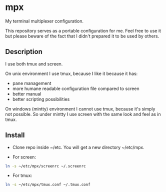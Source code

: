 mpx
===

My terminal multiplexer configuration.

This repository serves as a portable configuration for me.
Feel free to use it but please beware of the fact that I didn't prepared it to be used by others.

Description
-----------

I use both tmux and screen.

On unix environment I use tmux, because I like it because it has:
* pane management
* more humane readable configuration file compared to screen
* better manual
* better scripting possibilities

On windows (mintty) environment I cannot use tmux, because it's simply not possible. So under mintty I use screen with the same look and feel as in tmux.

Install
-------

* Clone repo inside ~/etc. You will get a new directory ~/etc/mpx.

* For screen:
```sh
ln -s ~/etc/mpx/screenrc ~/.screenrc
```
* For tmux:
```sh
ln -s ~/etc/mpx/tmux.conf ~/.tmux.conf
```
